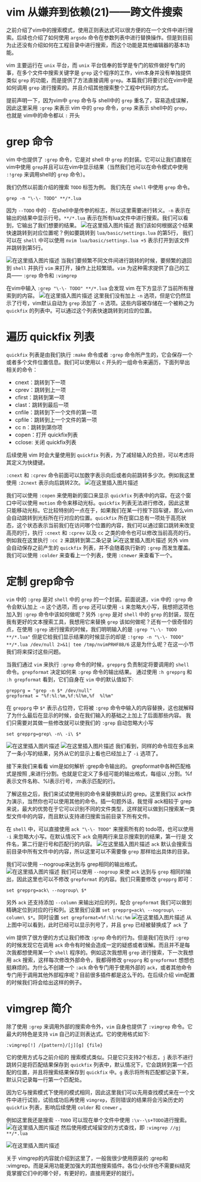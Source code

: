 # vim 从嫌弃到依赖(21)——跨文件搜索

之前介绍了vim中的搜索模式，使用正则表达式可以很方便的在一个文件中进行搜索。后续也介绍了如何使用 `argsdo` 命令在参数列表中进行替换操作。但是到目前为止还没有介绍如何在工程目录中进行搜索，而这个功能是其他编辑器的基本功能。

vim 主要运行在 `unix` 平台，而 `unix` 平台信奉的哲学是专门的软件做好专门的事，在多个文件中搜索关键字是 `grep` 这个程序的工作，vim本身并没有单独提供类似 `grep` 的功能，而是提供了方法直接调用 `grep`。本篇我们将要讨论在vim中是如何调用 `grep` 进行搜索的。并且介绍其他搜索整个工程中代码的方式。

提前声明一下，因为vim中 `grep` 命令与 shell中的 `grep` 重名了，容易造成误解，因此这里采用 `:grep` 来表示 vim 中的 `grep` 命令，`grep` 来表示 shell中的 `grep`，也就是 vim中的命令都以 `:` 开头

# grep 命令

vim 中也提供了 `:grep` 命令，它是对 shell 中 `grep` 的封装。它可以让我们直接在vim中使用 `grep`并且可以在vim中显示结果（当然我们也可以在命令模式中使用 `:!grep` 来调用shell的 `grep` 命令）。

我们仍然以前面介绍的搜索 `TODO` 标签为例。
我们先在 `shell` 中使用 `grep` 命令。

```shell
grep -n "\-\- TODO" **/*.lua
```

因为 `--TODO` 中的 `-` 在shell中是传参的标志，所以这里需要进行转义。`-n` 表示在输出的结果中显示行号。`**/*.lua` 表示在所有lua文件中进行搜索。我们可以看到，它输出了我们想要的结果。
![在这里插入图片描述](https://img-blog.csdnimg.cn/0929a5fc0c5343c59e64527f90c402bf.png#pic_center)
我们该如何根据这个结果快速跳转到对应位置呢？例如要跳转到 `lua/basic/settings.lua` 的第5行， 我们可以在 `shell` 中可以使用 `nvim lua/basic/settings.lua +5` 表示打开到该文件并跳转到第5行。

![在这里插入图片描述](https://img-blog.csdnimg.cn/9cdd2ade4dd94f85a1f0d0086ed993e8.gif#pic_center)
当我们要频繁不同文件间进行跳转的时候，要频繁的退回到 `shell` 并执行 `vim` 来打开，操作上比较繁琐。`vim` 为这种需求提供了自己的工具—— `:grep` 命令和 `:vimgrep`

在vim中输入 `:grep "\-\- TODO" **/*.lua` 会发现 vim 在下方显示了当前所有搜索到的内容。
![在这里插入图片描述](https://img-blog.csdnimg.cn/4b04fb1ec7d34e129a4222b965937f42.gif#pic_center)
这里我们没有加上 `-n` 选项，但是它仍然显示了行号，vim默认自动为 `grep` 添加了 `-n` 选项。这些内容被存储在一个被称之为 `quickfix` 的列表中。可以通过这个列表快速跳转到对应的位置。

# 遍历 quickfix 列表

`quickfix` 列表是由我们执行 `:make` 命令或者 `:grep` 命令所产生的，它会保存一个或者多个文件位置信息。我们可以使用以 `c` 开头的一组命令来遍历，下面列举出相关的命令：

- cnext：跳转到下一项
- cprev：跳转到上一项
- cfirst：跳转到第一项
- clast：跳转到最后一项
- cnfile：跳转到下一个文件的第一项
- cpfile：跳转到上一个文件的第一项
- cc n：跳转到第你项
- copen：打开 quickfix列表
- cclose: 关闭 quickfix列表

后续使用 vim 时会大量使用到 `quickfix` 列表，为了减轻输入的负担，可以考虑将其定义为快捷键。

`:cnext` 和 `:cprev` 命令前面可以加数字表示向后或者向前跳转多少次。例如我这里使用 `:2cnext` 表示向后跳转2次。
![在这里插入图片描述](https://img-blog.csdnimg.cn/6470eeea74b04059b94bc4a71f8f5f60.gif#pic_center)

我们可以使用 `:copen` 来使用新的窗口来显示 `quickfix` 列表中的内容。在这个窗口中可以使用 `motion` 命令来移动光标。`quickfix` 列表无法进行修改，因此这里只能移动光标。它比较特别的一点在于，如果我们在某一行按下回车键，那么vim会自动跳转到光标所在行对应的位置。`quickfix` 所在窗口总有一项处于高亮状态，这个状态表示当前我们在访问哪个位置的内容，我们可以通过窗口跳转来改变高亮的行，执行 `:cnext` 和 `:cprev` 以及 `cc` 之类的命令也可以修改当前高亮的行。例如我在这里执行 `:cc 2` 来跳转到第二条记录
![在这里插入图片描述](https://img-blog.csdnimg.cn/1739502852f14222b80ed62780993276.gif#pic_center)
另外 vim 会自动保存之前产生的 `quickfix` 列表，并不会随着执行新的 `:grep` 而发生覆盖。我们可以使用 `:colder` 来查看上一个列表，使用 `:cnewer` 来查看下一个。

# 定制 grep命令

`vim` 中的 `:grep` 是对 `shell` 中的 `grep` 的一个封装。前面说道，`vim` 中的 `:grep` 命令会默认加上 `-n` 这个选项，而 `grep` 还可以使用 `-i` 来忽略大小写，我想把这项也加入到 `:grep` 命令中该如何做呢？另外 `:grep` 是对 `shell` 中的 `grep` 的封装，现在我有更好的文本搜索工具，我想用它来替换 `grep` 该如何做呢？还有一个很奇怪的点，在使用 `:grep` 进行搜索的时候，我们明明输入的是 `:grep "\-\- TODO **/*.lua"` 但是它给我们显示结果的时候显示的却是 `:!grep -n "\-\- TODO" **/*.lua /dev/null 2>&1| tee /tmp/nvimPRHF8B/6` 这是为什么呢？在这一小节我们将来探讨这些问题。

当我们通过 `vim` 来执行 `:grep` 命令的时候，`grepprg` 负责制定将要调用的 `shell` 命令。`grepformat` 决定如何来 `:grep` 命令的输出结果。
通过使用 `:h grepprg` 和 `:h grepformat` 看到，它们自身在 `vim` 中的默认值如下:

```viml
grepprg = "grep -n $* /dev/null"
grepformat = "%f:%l:%m,%f:%l%m,%f  %l%m"
```

在 `grepprg` 中 `$*` 表示占位符，它将被 `:grep` 命令中输入的内容替换，这也就解释了为什么最后在显示的时候，会在我们输入的基础之上加上了后面那些内容。 我们只需要对其做一些修改就可以使我们的 `:grep` 自动忽略大小写

```viml
set grepprg=grep\ -n\ -i\ $*
```

![在这里插入图片描述](https://img-blog.csdnimg.cn/f40ee783e31d49d896f93c8de72c00b1.png#pic_center)
![在这里插入图片描述](https://img-blog.csdnimg.cn/44dfe79c685d4b0587065124a5604d46.gif#pic_center)
我们看到，同样的命令现在多出来了一条小写的结果，另外从它的显示上看也已经加上了 `-i` 选项了。

接下来我们来看看 vim是如何解析 :grep命令输出的。
grepformat中各种匹配格式是按照 ,来进行分割。也就是它定义了多组可能的输出格式，每组以 ,分割。%f表示文件名称、%l表示行号，:m表示匹配的行。

了解这些之后，我们来试试使用别的命令来替换默认的 grep。这里我们以 ack作为演示，当然你也可以使用其他的命令。插一句题外话，我觉得 ack相较于 grep来说，最大的优势在于它可以识别不同的文件类型，这样就可以做到只搜索某一类型文件中的内容，而且默认支持递归搜索当前目录下所有文件。

在 `shell` 中，可以直接使用 `ack "\-\- TODO"` 来搜索所有的 todo项，也可以使用 `-i` 来忽略大小写。在默认情况下 `ack` 会用两行来显示搜索到的结果，第一行是 文件名，第二行是行号和匹配行的内容。
![在这里插入图片描述](https://img-blog.csdnimg.cn/2c0ca1e8cc714e95a3aae72210e8c462.png#pic_center)
`ack` 默认会搜索当前目录中所有文件中的内容，所以这里可以不需要像 `grep` 那样给出具体的目录。

我们可以使用 --nogroup来达到与 grep相同的输出格式。
![在这里插入图片描述](https://img-blog.csdnimg.cn/67254063373a4aeb9667616c3df6875d.png#pic_center)
我们可以使用 `--nogroup` 来使 `ack` 达到与 `grep` 相同的输出，因此这里也可以不修改 `grepformat` 的内容。我们只需要修改 `grepprg` 即可：

```viml
set grepprg=ack\ --nogroup\ $*
```

另外 `ack` 还支持添加 `--column` 来输出对应的列，配合 `grepformat` 我们可以做到精确定位到对应的行和列。这里我们设置 `set grepprg=ack\ --nogroup\ --column\ $*`。同时设置 `set grepformat=%f:%l:%c:%m`
![在这里插入图片描述](https://img-blog.csdnimg.cn/b8171e230cd64eef9ac965cf97978ad2.gif#pic_center)
从上图中可以看到，此时已经可以显示列号了，并且 `grep` 已经被替换成了 `ack` 了

vim 提供了很方便的方式让我们修改 `:grep` 命令的行为。但是我们在执行 `:grep` 的时候发现它在调用 `ack` 命令有时候会造成一定的疑惑或者误解。而且并不是每次我都想使用某一个 `shell` 程序的。例如这次我想用 `grep` 进行搜索，下一次我想用 `ack` 搜索，这样每次修改外部命令，我都得修改 `grepprg` 和 `grepformat` 想想也挺麻烦的。为什么不创建一个 `:ack` 命令专门用于使用外部的 `ack`，或者其他命令专门用于调用其他外部程序呢？目前很多插件都是这么干的。在后续介绍 vim配置的时候我们将会给出这样的例子。

# vimgrep 简介

除了使用 `:grep` 来调用外部的搜索命令外，`vim` 自身也提供了 `:vimgrep` 命令。它最大的特色是支持 `vim` 自己的正则表达式。它的使用格式如下:

```
:vimgrep[!] /{pattern}/[j][g] {file}
```

它的使用方式与之前介绍的 搜索模式类似。只是它只支持2个标志，`j` 表示不进行跳转只是将匹配结果保存到 `quickfix` 列表中，默认情况下，它会跳转到第一个匹配的位置，并且将搜索结果保存到 `quickfix` 中。`g` 表示将所有匹配都记录下来，默认只记录每一行第一个匹配处。

因为它与搜索模式下使用的模式相同，因此这里我们可以先用查找模式来在一个文件中进行试验，试验成功后再使用 `vimgrep`，否则错误的结果将会污染历史的 `quickfix` 列表，影响后续使用 `colder` 和 `cnewer` 。

例如这里我还是搜索 `--TODO` 可以现在单个文件中使用 `:\v--\s+TODO`进行搜索。
![在这里插入图片描述](https://img-blog.csdnimg.cn/5501fc7915854bde9c7648bc74922d2c.gif#pic_center)
然后使用模式域留空的方式查找，即 `:vimgrep //gj **/*.lua`

![在这里插入图片描述](https://img-blog.csdnimg.cn/519bd8f39f724bbca38a87506c8247ce.gif#pic_center)

关于 vimgrep的内容就介绍到这里了，一般我很少使用原装的 :grep和 :vimgrep。而是采用功能更加强大的其他搜索插件。各位小伙伴也不需要纠结究竟掌握它们中的哪个好，有更好的，直接用更好的就行。
